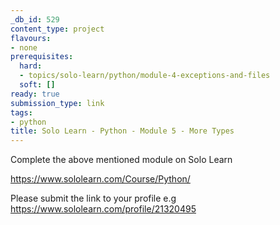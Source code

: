 ```yaml
---
_db_id: 529
content_type: project
flavours:
- none
prerequisites:
  hard:
  - topics/solo-learn/python/module-4-exceptions-and-files
  soft: []
ready: true
submission_type: link
tags:
- python
title: Solo Learn - Python - Module 5 - More Types
---
```


Complete the above mentioned module on Solo Learn

https://www.sololearn.com/Course/Python/

Please submit the link to your profile e.g https://www.sololearn.com/profile/21320495